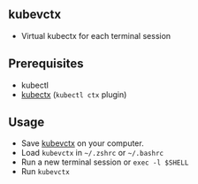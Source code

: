 ## kubevctx
* Virtual kubectx for each terminal session

## Prerequisites
* kubectl
* [kubectx](https://github.com/ahmetb/kubectx) (`kubectl ctx` plugin)

## Usage
* Save [kubevctx](https://github.com/miscord-dev/kubevctx/blob/main/kubevctx) on your computer.
* Load `kubevctx` in `~/.zshrc` or `~/.bashrc`
* Run a new terminal session or `exec -l $SHELL`
* Run `kubevctx`
